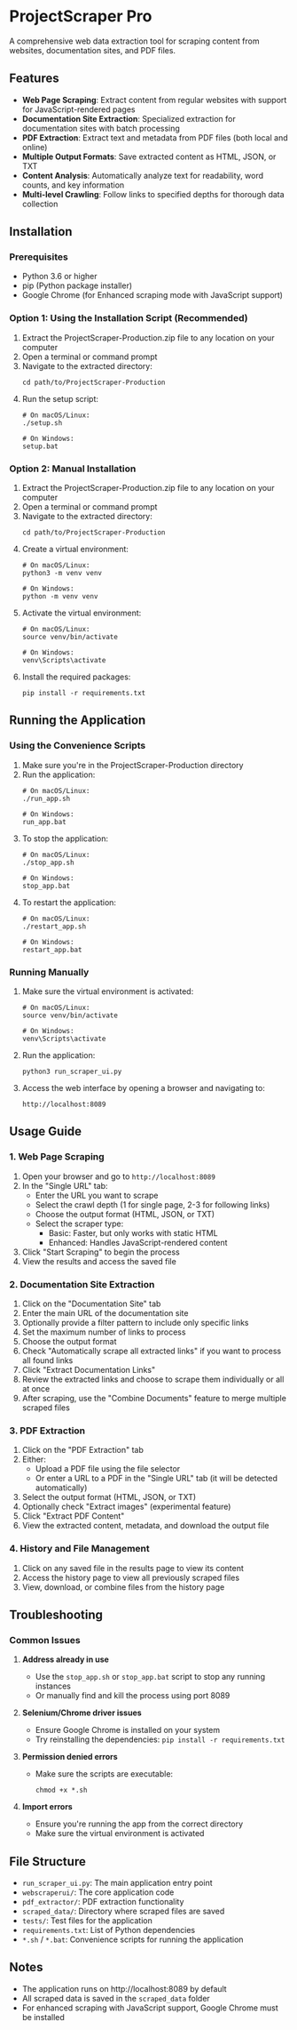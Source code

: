 # ProjectScraper Pro

A comprehensive web data extraction tool for scraping content from websites, documentation sites, and PDF files.

## Features

- **Web Page Scraping**: Extract content from regular websites with support for JavaScript-rendered pages
- **Documentation Site Extraction**: Specialized extraction for documentation sites with batch processing
- **PDF Extraction**: Extract text and metadata from PDF files (both local and online)
- **Multiple Output Formats**: Save extracted content as HTML, JSON, or TXT
- **Content Analysis**: Automatically analyze text for readability, word counts, and key information
- **Multi-level Crawling**: Follow links to specified depths for thorough data collection

## Installation

### Prerequisites

- Python 3.6 or higher
- pip (Python package installer)
- Google Chrome (for Enhanced scraping mode with JavaScript support)

### Option 1: Using the Installation Script (Recommended)

1. Extract the ProjectScraper-Production.zip file to any location on your computer
2. Open a terminal or command prompt
3. Navigate to the extracted directory:
   ```
   cd path/to/ProjectScraper-Production
   ```
4. Run the setup script:
   ```
   # On macOS/Linux:
   ./setup.sh
   
   # On Windows:
   setup.bat
   ```

### Option 2: Manual Installation

1. Extract the ProjectScraper-Production.zip file to any location on your computer
2. Open a terminal or command prompt
3. Navigate to the extracted directory:
   ```
   cd path/to/ProjectScraper-Production
   ```
4. Create a virtual environment:
   ```
   # On macOS/Linux:
   python3 -m venv venv
   
   # On Windows:
   python -m venv venv
   ```
5. Activate the virtual environment:
   ```
   # On macOS/Linux:
   source venv/bin/activate
   
   # On Windows:
   venv\Scripts\activate
   ```
6. Install the required packages:
   ```
   pip install -r requirements.txt
   ```

## Running the Application

### Using the Convenience Scripts

1. Make sure you're in the ProjectScraper-Production directory
2. Run the application:
   ```
   # On macOS/Linux:
   ./run_app.sh
   
   # On Windows:
   run_app.bat
   ```
3. To stop the application:
   ```
   # On macOS/Linux:
   ./stop_app.sh
   
   # On Windows:
   stop_app.bat
   ```
4. To restart the application:
   ```
   # On macOS/Linux:
   ./restart_app.sh
   
   # On Windows:
   restart_app.bat
   ```

### Running Manually

1. Make sure the virtual environment is activated:
   ```
   # On macOS/Linux:
   source venv/bin/activate
   
   # On Windows:
   venv\Scripts\activate
   ```
2. Run the application:
   ```
   python3 run_scraper_ui.py
   ```
3. Access the web interface by opening a browser and navigating to:
   ```
   http://localhost:8089
   ```

## Usage Guide

### 1. Web Page Scraping

1. Open your browser and go to `http://localhost:8089`
2. In the "Single URL" tab:
   - Enter the URL you want to scrape
   - Select the crawl depth (1 for single page, 2-3 for following links)
   - Choose the output format (HTML, JSON, or TXT)
   - Select the scraper type:
     - Basic: Faster, but only works with static HTML
     - Enhanced: Handles JavaScript-rendered content
3. Click "Start Scraping" to begin the process
4. View the results and access the saved file

### 2. Documentation Site Extraction

1. Click on the "Documentation Site" tab
2. Enter the main URL of the documentation site
3. Optionally provide a filter pattern to include only specific links
4. Set the maximum number of links to process
5. Choose the output format
6. Check "Automatically scrape all extracted links" if you want to process all found links
7. Click "Extract Documentation Links"
8. Review the extracted links and choose to scrape them individually or all at once
9. After scraping, use the "Combine Documents" feature to merge multiple scraped files

### 3. PDF Extraction

1. Click on the "PDF Extraction" tab
2. Either:
   - Upload a PDF file using the file selector
   - Or enter a URL to a PDF in the "Single URL" tab (it will be detected automatically)
3. Select the output format (HTML, JSON, or TXT)
4. Optionally check "Extract images" (experimental feature)
5. Click "Extract PDF Content"
6. View the extracted content, metadata, and download the output file

### 4. History and File Management

1. Click on any saved file in the results page to view its content
2. Access the history page to view all previously scraped files
3. View, download, or combine files from the history page

## Troubleshooting

### Common Issues

1. **Address already in use**
   - Use the `stop_app.sh` or `stop_app.bat` script to stop any running instances
   - Or manually find and kill the process using port 8089

2. **Selenium/Chrome driver issues**
   - Ensure Google Chrome is installed on your system
   - Try reinstalling the dependencies: `pip install -r requirements.txt`

3. **Permission denied errors**
   - Make sure the scripts are executable:
     ```
     chmod +x *.sh
     ```

4. **Import errors**
   - Ensure you're running the app from the correct directory
   - Make sure the virtual environment is activated

## File Structure

- `run_scraper_ui.py`: The main application entry point
- `webscraperui/`: The core application code
- `pdf_extractor/`: PDF extraction functionality
- `scraped_data/`: Directory where scraped files are saved
- `tests/`: Test files for the application
- `requirements.txt`: List of Python dependencies
- `*.sh` / `*.bat`: Convenience scripts for running the application

## Notes

- The application runs on http://localhost:8089 by default
- All scraped data is saved in the `scraped_data` folder
- For enhanced scraping with JavaScript support, Google Chrome must be installed
